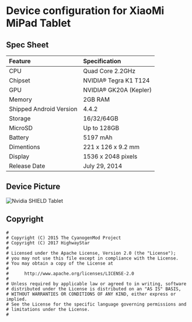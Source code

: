 # Device configuration for XiaoMi MiPad Tablet

## Spec Sheet
| Feature                 | Specification                     |
| :---------------------- | :-------------------------------- |
| CPU                     | Quad Core 2.2GHz                  |
| Chipset                 | NVIDIA® Tegra K1 T124             |
| GPU                     | NVIDIA® GK20A (Kepler)            |
| Memory                  | 2GB RAM                           |
| Shipped Android Version | 4.4.2                             |
| Storage                 | 16/32/64GB                        |
| MicroSD                 | Up to 128GB                       |
| Battery                 | 5197 mAh                          |
| Dimentions              | 221 x 126 x 9.2 mm                |
| Display                 | 1536 x 2048 pixels                |
| Release Date            | July 29, 2014                     |

## Device Picture
![Nvidia SHIELD Tablet ](http://shield.nvidia.co.uk/images/home-page-sections/shield-tablet-controller-header-image.png "Nvidia SHIELD Tablet")

## Copyright

```
#
# Copyright (C) 2015 The CyanogenMod Project
# Copyright (C) 2017 HighwayStar
#
# Licensed under the Apache License, Version 2.0 (the "License");
# you may not use this file except in compliance with the License.
# You may obtain a copy of the License at
#
#      http://www.apache.org/licenses/LICENSE-2.0
#
# Unless required by applicable law or agreed to in writing, software
# distributed under the License is distributed on an "AS IS" BASIS,
# WITHOUT WARRANTIES OR CONDITIONS OF ANY KIND, either express or implied.
# See the License for the specific language governing permissions and
# limitations under the License.
#
```
